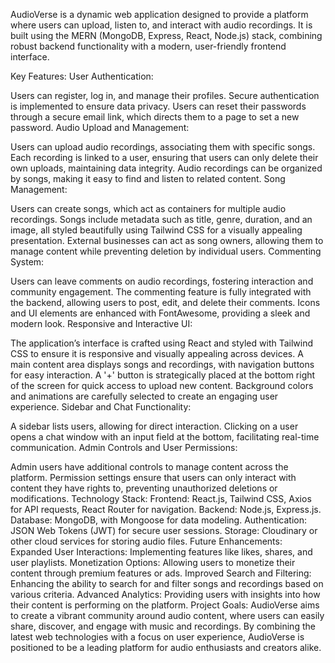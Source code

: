 
AudioVerse is a dynamic web application designed to provide a platform where users can upload, listen to, and interact with audio recordings. It is built using the MERN (MongoDB, Express, React, Node.js) stack, combining robust backend functionality with a modern, user-friendly frontend interface.

Key Features:
User Authentication:

Users can register, log in, and manage their profiles.
Secure authentication is implemented to ensure data privacy.
Users can reset their passwords through a secure email link, which directs them to a page to set a new password.
Audio Upload and Management:

Users can upload audio recordings, associating them with specific songs.
Each recording is linked to a user, ensuring that users can only delete their own uploads, maintaining data integrity.
Audio recordings can be organized by songs, making it easy to find and listen to related content.
Song Management:

Users can create songs, which act as containers for multiple audio recordings.
Songs include metadata such as title, genre, duration, and an image, all styled beautifully using Tailwind CSS for a visually appealing presentation.
External businesses can act as song owners, allowing them to manage content while preventing deletion by individual users.
Commenting System:

Users can leave comments on audio recordings, fostering interaction and community engagement.
The commenting feature is fully integrated with the backend, allowing users to post, edit, and delete their comments.
Icons and UI elements are enhanced with FontAwesome, providing a sleek and modern look.
Responsive and Interactive UI:

The application’s interface is crafted using React and styled with Tailwind CSS to ensure it is responsive and visually appealing across devices.
A main content area displays songs and recordings, with navigation buttons for easy interaction.
A '+' button is strategically placed at the bottom right of the screen for quick access to upload new content.
Background colors and animations are carefully selected to create an engaging user experience.
Sidebar and Chat Functionality:

A sidebar lists users, allowing for direct interaction.
Clicking on a user opens a chat window with an input field at the bottom, facilitating real-time communication.
Admin Controls and User Permissions:

Admin users have additional controls to manage content across the platform.
Permission settings ensure that users can only interact with content they have rights to, preventing unauthorized deletions or modifications.
Technology Stack:
Frontend: React.js, Tailwind CSS, Axios for API requests, React Router for navigation.
Backend: Node.js, Express.js.
Database: MongoDB, with Mongoose for data modeling.
Authentication: JSON Web Tokens (JWT) for secure user sessions.
Storage: Cloudinary or other cloud services for storing audio files.
Future Enhancements:
Expanded User Interactions: Implementing features like likes, shares, and user playlists.
Monetization Options: Allowing users to monetize their content through premium features or ads.
Improved Search and Filtering: Enhancing the ability to search for and filter songs and recordings based on various criteria.
Advanced Analytics: Providing users with insights into how their content is performing on the platform.
Project Goals:
AudioVerse aims to create a vibrant community around audio content, where users can easily share, discover, and engage with music and recordings. By combining the latest web technologies with a focus on user experience, AudioVerse is positioned to be a leading platform for audio enthusiasts and creators alike.
